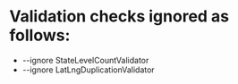 # Validation checks ignored as follows:

- --ignore StateLevelCountValidator 
- --ignore LatLngDuplicationValidator